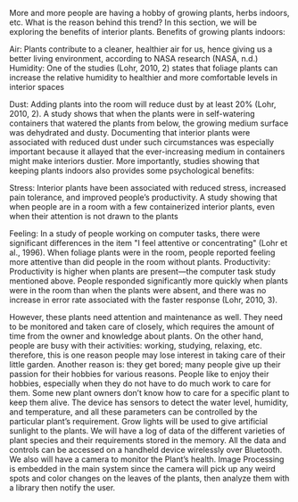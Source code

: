 More and more people are having a hobby of growing plants, herbs indoors, etc. What is the reason behind this trend? In this section, we will be exploring the benefits of interior plants.
Benefits of growing plants indoors:

Air: Plants contribute to a cleaner, healthier air for us, hence giving us a better living environment, according to NASA research (NASA, n.d.)
Humidity: One of the studies (Lohr, 2010, 2) states that foliage plants can increase the relative humidity to healthier and more comfortable levels in interior spaces

Dust: Adding plants into the room will reduce dust by at least 20% (Lohr, 2010, 2). A study shows that when the plants were in self-watering containers that watered the plants from below, the growing medium surface was dehydrated and dusty. Documenting that interior plants were associated with reduced dust under such circumstances was especially important because it allayed that the ever-increasing medium in containers might make interiors dustier.
More importantly, studies showing that keeping plants indoors also provides some psychological benefits:

Stress: Interior plants have been associated with reduced stress, increased pain tolerance, and improved people’s productivity. A study showing that when people are in a room with a few containerized interior plants, even when their attention is not drawn to the plants

Feeling: In a study of people working on computer tasks, there were significant differences in the item "I feel attentive or concentrating" (Lohr et al., 1996). When foliage plants were in the room, people reported feeling more attentive than did people in the room without plants.
Productivity: Productivity is higher when plants are present—the computer task study mentioned above. People responded significantly more quickly when plants were in the room than when the plants were absent, and there was no increase in error rate associated with the faster response (Lohr, 2010, 3).

However, these plants need attention and maintenance as well. They need to be monitored and taken care of closely, which requires the amount of time from the owner and knowledge about plants. On the other hand, people are busy with their activities: working, studying, relaxing, etc. therefore, this is one reason people may lose interest in taking care of their little garden. Another reason is: they get bored; many people give up their passion for their hobbies for various reasons. People like to enjoy their hobbies, especially when they do not have to do much work to care for them. Some new plant owners don’t know how to care for a specific plant to keep them alive.
The device has sensors to detect the water level, humidity, and temperature, and all these parameters can be controlled by the particular plant’s requirement. Grow lights will be used to give artificial sunlight to the plants. We will have a log of data of the different varieties of plant species and their requirements stored in the memory. All the data and controls can be accessed on a handheld device wirelessly over Bluetooth. We also will have a camera to monitor the Plant’s health.
Image Processing is embedded in the main system since the camera will pick up any weird spots and color changes on the leaves of the plants, then analyze them with a library then notify the user.
